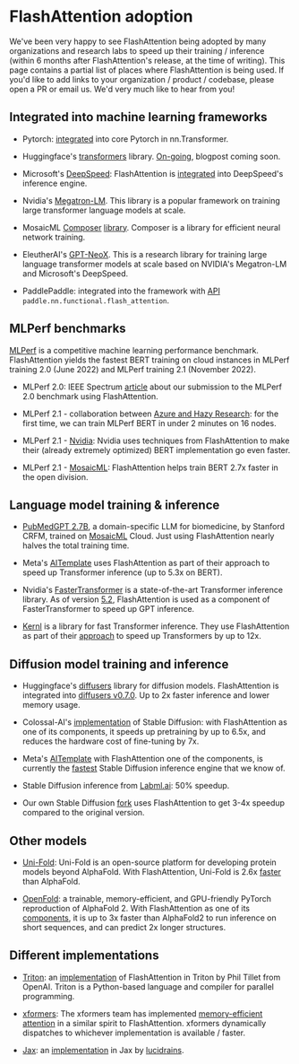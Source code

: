 # FlashAttention adoption

We've been very happy to see FlashAttention being adopted by many organizations
and research labs to speed up their training / inference (within 6 months after
FlashAttention's release, at the time of writing).
This page contains a partial list of places where FlashAttention is being used.
If you'd like to add links to your organization / product / codebase, please open a
PR or email us. We'd very much like to hear from you!

## Integrated into machine learning frameworks

- Pytorch: [integrated](https://github.com/pytorch/pytorch/pull/81434) into core Pytorch in nn.Transformer.

- Huggingface's [transformers](https://github.com/huggingface/transformers) library.
  [On-going](https://github.com/huggingface/transformers/pull/18439), blogpost
  coming soon.

- Microsoft's [DeepSpeed](https://github.com/microsoft/DeepSpeed):
  FlashAttention is [integrated](https://github.com/microsoft/DeepSpeed/blob/ec13da6ba7cabc44bb4745a64a208b8580792954/deepspeed/ops/transformer/inference/triton_ops.py) into DeepSpeed's inference engine.

- Nvidia's [Megatron-LM](https://github.com/NVIDIA/Megatron-LM/pull/267). This
  library is a popular framework on training large transformer language models at scale.

- MosaicML [Composer](https://github.com/mosaicml/composer)
  [library](https://www.mosaicml.com/blog/gpt-3-quality-for-500k). Composer is a
  library for efficient neural network training.
  
- EleutherAI's [GPT-NeoX](https://github.com/EleutherAI/gpt-neox/pull/725). This is a research library for training large language transformer models at scale based on NVIDIA's Megatron-LM and Microsoft's DeepSpeed.

- PaddlePaddle: integrated into the framework with [API](https://github.com/PaddlePaddle/Paddle/blob/develop/python/paddle/nn/functional/flash_attention.py) `paddle.nn.functional.flash_attention`.

## MLPerf benchmarks

[MLPerf](https://mlcommons.org/en/) is a competitive machine learning performance benchmark. FlashAttention
yields the fastest BERT training on cloud instances in MLPerf training 2.0 (June
2022) and MLPerf training 2.1 (November 2022).

- MLPerf 2.0: IEEE Spectrum [article](https://spectrum.ieee.org/mlperf-rankings-2022) about our submission to the MLPerf 2.0 benchmark using FlashAttention.

- MLPerf 2.1 -
  collaboration
  between [Azure and Hazy Research](https://techcommunity.microsoft.com/t5/azure-high-performance-computing/azure-collaborates-with-hazy-research-and-nvidia-to-achieve/ba-p/3667511): for the first time, we can train MLPerf BERT
  in under 2 minutes on 16 nodes.

- MLPerf 2.1 -
  [Nvidia](https://developer.nvidia.com/blog/leading-mlperf-training-2-1-with-full-stack-optimizations-for-ai/):
  Nvidia uses techniques from FlashAttention to make their (already extremely optimized) BERT
  implementation go even faster.

- MLPerf 2.1 - [MosaicML](https://www.mosaicml.com/blog/mlperf-nlp-nov2022): FlashAttention
  helps train BERT 2.7x faster in the open division.

## Language model training & inference

- [PubMedGPT 2.7B](https://crfm.stanford.edu/2022/12/15/pubmedgpt.html), a
  domain-specific LLM for biomedicine, by Stanford CRFM, trained on
  [MosaicML](https://www.mosaicml.com/blog/introducing-pubmed-gpt) Cloud. Just
  using FlashAttention nearly halves the total training time.

- Meta's
  [AITemplate](https://ai.facebook.com/blog/gpu-inference-engine-nvidia-amd-open-source/)
  uses FlashAttention as part of their approach to speed up Transformer
  inference (up to 5.3x on BERT).

- Nvidia's [FasterTransformer](https://github.com/NVIDIA/FasterTransformer) is a
  state-of-the-art Transformer inference library. As of version
  [5.2](https://github.com/NVIDIA/FasterTransformer/commit/b672f49e256ba7a2d4fc9691d270b60b7fc1a2ff),
  FlashAttention is used as a component of FasterTransformer to speed up GPT inference.

- [Kernl](https://github.com/ELS-RD/kernl) is a library for fast Transformer
  inference. They use FlashAttention as part of their
  [approach](https://twitter.com/pommedeterre33/status/1585284221014245377) to
  speed up Transformers by up to 12x.

## Diffusion model training and inference

- Huggingface's [diffusers](https://github.com/huggingface/diffusers) library
  for diffusion models. FlashAttention is integrated into [diffusers
  v0.7.0](https://github.com/huggingface/diffusers/releases/tag/v0.7.0).
  Up to 2x faster inference and lower memory usage.

- Colossal-AI's
  [implementation](https://github.com/hpcaitech/ColossalAI/tree/main/examples/images/diffusion)
  of Stable Diffusion: with FlashAttention as one of its components, it speeds up
  pretraining by up to 6.5x, and reduces the hardware cost of fine-tuning by 7x.

- Meta's
  [AITemplate](https://ai.facebook.com/blog/gpu-inference-engine-nvidia-amd-open-source/)
  with FlashAttention one of the components, is currently the [fastest](https://twitter.com/bing_xu_/status/1590447334055632897) Stable
  Diffusion inference engine that we know of.

- Stable Diffusion inference from
  [Labml.ai](https://twitter.com/labmlai/status/1573634095732490240): 50% speedup.

- Our own Stable Diffusion [fork](https://twitter.com/realDanFu/status/1580641495991754752) uses FlashAttention to get 3-4x speedup compared
  to the original version.

## Other models

- [Uni-Fold](https://github.com/dptech-corp/Uni-Fold): Uni-Fold is an
  open-source platform for developing protein models beyond AlphaFold. With
  FlashAttention, Uni-Fold is 2.6x
  [faster](https://twitter.com/guolin_ke/status/1580532071901995008) than AlphaFold.

- [OpenFold](https://github.com/aqlaboratory/openfold): a trainable,
  memory-efficient, and GPU-friendly PyTorch reproduction of AlphaFold 2. With
  FlashAttention as one of its
  [components](https://twitter.com/gahdritz/status/1595420944880779266), it is
  up to 3x faster than AlphaFold2 to run inference on short sequences, and can
  predict 2x longer structures.

## Different implementations

- [Triton](https://github.com/openai/triton): an [implementation](https://github.com/openai/triton/blob/master/python/tutorials/06-fused-attention.py) of
  FlashAttention in Triton by Phil Tillet from OpenAI. Triton is a Python-based
  language and compiler for parallel programming.

- [xformers](https://github.com/facebookresearch/xformers): The xformers team
  has implemented [memory-efficient
  attention](https://twitter.com/fvsmassa/status/1580229170629849089) in a
  similar spirit to FlashAttention.
  xformers dynamically dispatches to whichever implementation is available / faster.

- [Jax](https://github.com/google/jax): an [implementation](https://github.com/lucidrains/flash-attention-jax)
  in Jax by [lucidrains](https://github.com/lucidrains/).
